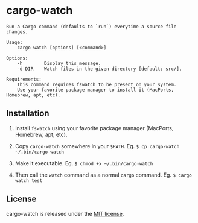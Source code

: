 
# cargo-watch

```
Run a Cargo command (defaults to `run`) everytime a source file changes.

Usage:
    cargo watch [options] [<command>]

Options:
    -h        Display this message.
    -d DIR    Watch files in the given directory [default: src/].

Requirements:
    This command requires fswatch to be present on your system.
    Use your favorite package manager to install it (MacPorts, Homebrew, apt, etc).
```

## Installation

1. Install `fswatch` using your favorite package manager (MacPorts, Homebrew, apt, etc).

2. Copy `cargo-watch` somewhere in your `$PATH`. Eg. `$ cp cargo-watch ~/.bin/cargo-watch`

3. Make it executable. Eg. `$ chmod +x ~/.bin/cargo-watch`

4. Then call the `watch` command as a normal `cargo` command. Eg. `$ cargo watch test`

## License

cargo-watch is released under the [MIT license](http://romac.mit-license.org).

